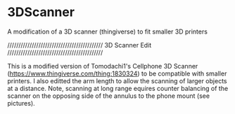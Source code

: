 # 3DScanner
A modification of a 3D scanner (thingiverse) to fit smaller 3D printers

/////////////////////////////////////////// 3D Scanner Edit ///////////////////////////////////////////

This is a modified version of Tomodachi1's Cellphone 3D Scanner (https://www.thingiverse.com/thing:1830324) to be compatible with smaller printers. I also editted the arm length to allow the scanning of larger objects at a distance. Note, scanning at long range equires counter balancing of the scanner on the opposing side of the annulus to the phone mount (see pictures).
